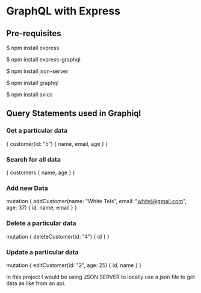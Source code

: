 # GraphQL with Express


## Pre-requisites

$ npm install express

$ npm install express-graphql

$ npm install json-server

$ npm install graphql

$ npm install axios

## Query Statements used in Graphiql

### Get a particular data

{
  customer(id: "5") {
    name,
    email,
    age
  }
}

### Search for all data

{
  customers {
    name,
    age
  }
}

### Add new Data

mutation {
  addCustomer(name: "White Tels", email: "whitel@gmail.com", age: 37) {
    id,
    name,
    email
  }
}

### Delete a particular data

mutation {
  deleteCustomer(id: "4") {
    id
  }
}

### Update a particular data

mutation {
  editCustomer(id: "2", age: 25) {
    id,
    name
  }
}

In this project I would be using JSON SERVER to locally use a json file to get data as like from an api.

